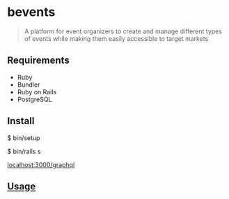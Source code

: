 # bevents

> A platform for event organizers to create and manage different types of events
while making them easily accessible to target markets

## Requirements

- Ruby
- Bundler
- Ruby on Rails
- PostgreSQL

## Install

$ bin/setup

$ bin/rails s

[localhost:3000/graphql](https://insomnia.rest/download)

## [Usage](./Usage.md)
